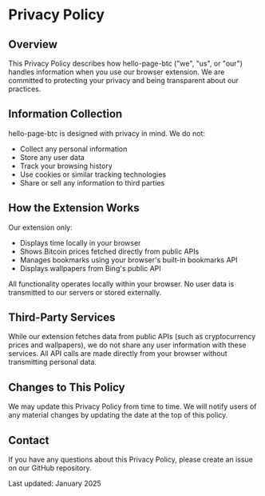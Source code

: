 # Privacy Policy

## Overview

This Privacy Policy describes how hello-page-btc ("we", "us", or "our") handles information when you use our browser extension. We are committed to protecting your privacy and being transparent about our practices.

## Information Collection

hello-page-btc is designed with privacy in mind. We do not:

- Collect any personal information
- Store any user data
- Track your browsing history
- Use cookies or similar tracking technologies
- Share or sell any information to third parties

## How the Extension Works

Our extension only:
- Displays time locally in your browser
- Shows Bitcoin prices fetched directly from public APIs
- Manages bookmarks using your browser's built-in bookmarks API
- Displays wallpapers from Bing's public API

All functionality operates locally within your browser. No user data is transmitted to our servers or stored externally.

## Third-Party Services

While our extension fetches data from public APIs (such as cryptocurrency prices and wallpapers), we do not share any user information with these services. All API calls are made directly from your browser without transmitting personal data.

## Changes to This Policy

We may update this Privacy Policy from time to time. We will notify users of any material changes by updating the date at the top of this policy.

## Contact

If you have any questions about this Privacy Policy, please create an issue on our GitHub repository.

Last updated: January 2025